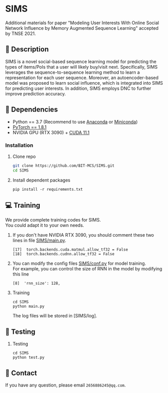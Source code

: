 # SIMS
Additional materials for paper "Modeling User Interests With Online Social Network Influence by Memory Augmented Sequence Learning" accepted by TNSE 2021.
## :page_facing_up: Description
SIMS is a novel social-based sequence learning model for predicting the types of items/PoIs that a user will likely buy/visit next.
Specifically, SIMS leverages the sequence-to-sequence learning method to learn a representation for each user sequence.
Moreover, an autoencoder-based model was proposed to learn social influence, which is integrated into SIMS for predicting user interests.
In addition, SIMS employs DNC to further improve prediction accuracy.
## :wrench: Dependencies
- Python == 3.7 (Recommend to use [Anaconda](https://www.anaconda.com/download/#linux) or [Miniconda](https://docs.conda.io/en/latest/miniconda.html))
- [PyTorch == 1.8.1](https://pytorch.org/)
- NVIDIA GPU (RTX 3090) + [CUDA 11.1](https://developer.nvidia.com/cuda-downloads)
### Installation
1. Clone repo
    ```bash
    git clone https://github.com/BIT-MCS/SIMS.git
    cd SIMS
    ```
2. Install dependent packages
    ```
    pip install -r requirements.txt
    ```
## :computer: Training

We provide complete training codes for SIMS.<br>
You could adapt it to your own needs.

1. If you don't have NVIDIA RTX 3090, you should comment these two lines in file
[SIMS/main.py](https://github.com/BIT-MCS/SIMS/blob/main/main.py).
	```
	[17]  torch.backends.cuda.matmul.allow_tf32 = False
	[18]  torch.backends.cudnn.allow_tf32 = False
	```
2. You can modify the config files 
[SIMS/conf.py](https://github.com/BIT-MCS/SIMS/blob/main/conf.py) for model training.<br>
For example, you can control the size of RNN in the model by modifying this line
	```
	[8]  'rnn_size': 128,
	```
3. Training
	```
	cd SIMS
	python main.py
	```
	The log files will be stored in [SIMS/log].
## :checkered_flag: Testing
1. Testing
	```
	cd SIMS
	python test.py
	```
## :e-mail: Contact

If you have any question, please email `2656886245@qq.com`.
